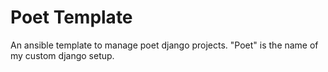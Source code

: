 Poet Template
=============

An ansible template to manage poet django projects.
"Poet" is the name of my custom django setup.
